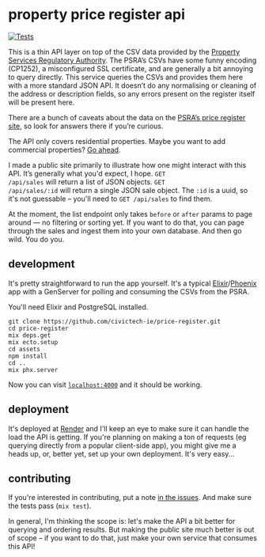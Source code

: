 # property price register api

[![Tests](https://github.com/civictech-ie/price-register/actions/workflows/test.yml/badge.svg)](https://github.com/civictech-ie/price-register/actions/workflows/test.yml)

This is a thin API layer on top of the CSV data provided by the <a href="https://www.propertypriceregister.ie">Property Services Regulatory Authority</a>. The PSRA&rsquo;s CSVs have some funny encoding (CP1252), a misconfigured SSL certificate, and are generally a bit annoying to query directly. This service queries the CSVs and provides them here with a more standard JSON API. It doesn&rsquo;t do any normalising or cleaning of the address or description fields, so any errors present on the register itself will be present here.

There are a bunch of caveats about the data on the <a href="https://www.propertypriceregister.ie">PSRA&rsquo;s price register site</a>, so look for answers there if you&rsquo;re curious.

The API only covers residential properties. Maybe you want to add commercial properties? <a href="https://www.github.com/civictech-ie/price-register">Go ahead</a>.

I made a public site primarily to illustrate how one might interact with this API. It&rsquo;s generally what you'd expect, I hope. <code>GET /api/sales</code> will return a list of JSON objects. <code>GET /api/sales/:id</code> will return a single JSON sale object. The <code>:id</code> is a uuid, so it's not guessable – you'll need to <code>GET /api/sales</code> to find them.

At the moment, the list endpoint only takes <code>before</code> or <code>after</code> params to page around &mdash; no filtering or sorting yet. If you want to do that, you can page through the sales and ingest them into your own database. And then go wild. You do you.

## development

It's pretty straightforward to run the app yourself. It's a typical [Elixir](https://elixir-lang.org)/[Phoenix](https://www.phoenixframework.org) app with a GenServer for polling and consuming the CSVs from the PSRA.

You'll need Elixir and PostgreSQL installed.

```
git clone https://github.com/civictech-ie/price-register.git
cd price-register
mix deps.get
mix ecto.setup
cd assets
npm install
cd ..
mix phx.server
```

Now you can visit [`localhost:4000`](http://localhost:4000) and it should be working.

## deployment

It's deployed at [Render](https://www.render.com) and I'll keep an eye to make sure it can handle the load the API is getting. If you're planning on making a ton of requests (eg querying directly from a popular client-side app), you might give me a heads up, or, better yet, set up your own deployment. It's very easy...

## contributing

If you're interested in contributing, put a note [in the issues](https://github.com/civictech-ie/price-register/issues). And make sure the tests pass (`mix test`).

In general, I'm thinking the scope is: let's make the API a bit better for querying and ordering results. But making the public site much better is out of scope – if you want to do that, just make your own service that consumes this API!
